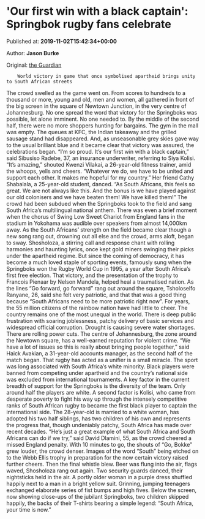
# 'Our first win with a black captain': Springbok rugby fans celebrate

Published at: **2019-11-02T15:42:34+00:00**

Author: **Jason Burke**

Original: [the Guardian](https://www.theguardian.com/sport/2019/nov/02/we-have-beaten-our-colonisers-springbok-rugby-fans-celebrate)


        World victory in game that once symbolised apartheid brings unity to South African streets
      
The crowd swelled as the game went on. From scores to hundreds to a thousand or more, young and old, men and women, all gathered in front of the big screen in the square of Newtown Junction, in the very centre of Johannesburg.
No one spread the word that victory for the Springboks was possible, let alone imminent. No one needed to. By the middle of the second half, there were no more shoppers hunting for bargains. The gym in the mall was empty. The queues at KFC, the Indian takeaway and the grilled sausage stand had disappeared.
And, as unseasonable grey skies gave way to the usual brilliant blue and it became clear that victory was assured, the celebrations began. “I’m so proud. It’s our first win with a black captain,” said Sibusiso Radebe, 37, an insurance underwriter, referring to Siya Kolisi.
“It’s amazing,” shouted Kwenzi Vilakai, a 26-year-old fitness trainer, amid the whoops, yells and cheers. “Whatever we do, we have to be united and support each other. It makes me hopeful for my country.”
Her friend Cathy Shabalala, a 25-year-old student, danced. “As South Africans, this feels so great. We are not always like this. And the bonus is we have played against our old colonisers and we have beaten them! We have killed them!”
The crowd had been subdued when the Springboks took to the field and sang South Africa’s multilingual national anthem. There was even a brief moment when the chorus of Swing Low Sweet Chariot from England fans in the stadium in Yokohama was audible over speakers from almost 14,000km away.
As the South Africans’ strength on the field became clear though a new song rang out, drowning out all else and the crowd, arms aloft, began to sway.
Shosholoza, a stirring call and response chant with rolling harmonies and haunting lyrics, once kept gold miners swinging their picks under the apartheid regime. But since the coming of democracy, it has become a much loved staple of sporting events, famously sung when the Springboks won the Rugby World Cup in 1995, a year after South Africa’s first free election. That victory, and the presentation of the trophy to Francois Pienaar by Nelson Mandela, helped heal a traumatised nation.
As the lines “Go forward, go forward” rang out around the square, Tsholoselfo Ranyane, 26, said she felt very patriotic, and that that was a good thing because “South Africans need to be more patriotic right now”.
For years, the 55 million citizens of the rainbow nation have had little to cheer. The country remains one of the most unequal in the world. There is deep public frustration with soaring joblessness, patchy delivery of basic services and widespread official corruption. Drought is causing severe water shortages. There are rolling power cuts. The centre of Johannesburg, the zone around the Newtown square, has a well-earned reputation for violent crime.
“We have a lot of issues so this is really about bringing people together,” said Haick Avakian, a 31-year-old accounts manager, as the second half of the match began.
That rugby has acted as a unifier is a small miracle. The sport was long associated with South Africa’s white minority. Black players were banned from competing under apartheid and the country’s national side was excluded from international tournaments. A key factor in the current breadth of support for the Springboks is the diversity of the team. Only around half the players are white.
A second factor is Kolisi, who came from desperate poverty to fight his way up through the intensely competitive ranks of South African rugby to became the first black player to captain the international side.
The 28-year-old is married to a white woman, has adopted his two half siblings, has two children of his own and represents the progress that, though undeniably patchy, South Africa has made over recent decades.
“He’s just a great example of what South Africa and South Africans can do if we try,” said David Dlamini, 55, as the crowd cheered a missed England penalty.
With 10 minutes to go, the shouts of “Go, Bokke” grew louder, the crowd denser. Images of the word “South” being etched on to the Webb Ellis trophy in preparation for the now certain victory raised further cheers.
Then the final whistle blew. Beer was flung into the air, flags waved, Shosholoza rang out again. Two security guards danced, their nightsticks held in the air. A portly older woman in a purple dress shuffled happily next to a man in a bright yellow suit. Grinning, jumping teenagers exchanged elaborate series of fist bumps and high fives. Below the screen, now showing close-ups of the jubilant Springboks, two children skipped happily, the backs of their T-shirts bearing a simple legend: “South Africa, your time is now.”
